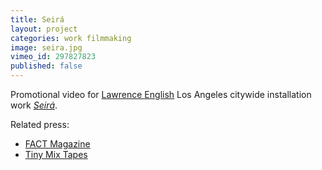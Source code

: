 ```yaml
---
title: Seirá
layout: project
categories: work filmmaking
image: seira.jpg
vimeo_id: 297827823
published: false
---
```


Promotional video for [Lawrence English] Los Angeles citywide installation work [_Seirá_][axs].

Related press:

- [FACT Magazine](http://www.factmag.com/2018/11/01/lawrence-english-seira/)
- [Tiny Mix Tapes](https://www.tinymixtapes.com/news/room40s-lawrence-english-invades-la-new-city-wide-sound-installation-seira)

[axs]: https://www.axsfestival.org/lawrence-english/
[lawrence english]: https://www.lawrenceenglish.com
